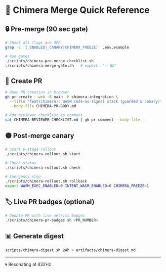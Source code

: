 # 🚀 Chimera Merge Quick Reference

## 🔒 Pre-merge (90 sec gate)
```bash
# Check all flags are OFF
grep -E '(_ENABLED|_CANARY|CHIMERA_FREEZE)' .env.example

# Run gates
./scripts/chimera-pre-merge-checklist.sh
./scripts/chimera-merge-gate.sh   # expect: "✅ GO"
```

## 📝 Create PR
```bash
# Open PR creation in browser
gh pr create --web -B main -H chimera-integration \
  --title "feat(chimera): WASM code-as-signal stack (guarded & canary)" \
  --body-file CHIMERA-PR-BODY.md

# Add reviewer checklist as comment
cat CHIMERA-REVIEWER-CHECKLIST.md | gh pr comment --body-file -
```

## 🟡 Post-merge canary
```bash
# Start 6-stage rollout
./scripts/chimera-rollout.sh start

# Check status
./scripts/chimera-rollout.sh check

# Emergency stop
./scripts/chimera-rollout.sh rollback
export WASM_EXEC_ENABLED=0 INTENT_WASM_ENABLED=0 CHIMERA_FREEZE=1
```

## 🏷️ Live PR badges (optional)
```bash
# Update PR with live metrics badges
./scripts/chimera-pr-badges.sh <PR_NUMBER>
```

## 📊 Generate digest
```bash
scripts/chimera-digest.sh 24h > artifacts/chimera-digest.md
```

---
🌀 Resonating at 432Hz